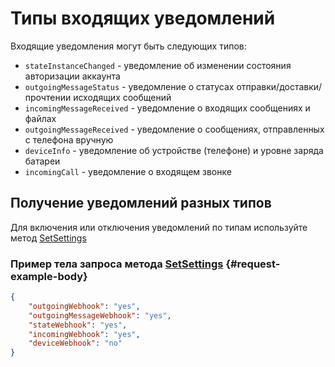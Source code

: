 # Типы входящих уведомлений

Входящие уведомления могут быть следующих типов:

- `stateInstanceChanged` - уведомление об изменении состояния авторизации аккаунта 
- `outgoingMessageStatus` - уведомление о статусах отправки/доставки/прочтении исходящих сообщений
- `incomingMessageReceived` - уведомление о входящих сообщениях и файлах
- `outgoingMessageReceived` - уведомление о сообщениях, отправленных с телефона вручную 
- `deviceInfo` - уведомление об устройстве (телефоне) и уровне заряда батареи
- `incomingCall` - уведомление о входящем звонке

## Получение уведомлений разных типов
Для включения или отключения уведомлений по типам используйте метод [SetSettings](../../../api/account/SetSettings.md)

### Пример тела запроса метода [SetSettings](../../../api/account/SetSettings.md) {#request-example-body}

```json
{
    "outgoingWebhook": "yes",
    "outgoingMessageWebhook": "yes",
    "stateWebhook": "yes",
    "incomingWebhook": "yes",
    "deviceWebhook": "no"
}
```